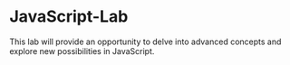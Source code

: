 # JavaScript-Lab
This lab will provide an opportunity to delve into advanced concepts and explore new possibilities in JavaScript.
